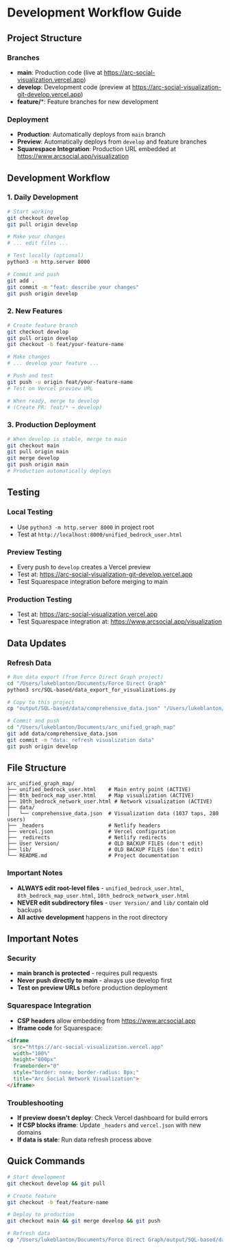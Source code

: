 # Development Workflow Guide

## Project Structure

### Branches
- **main**: Production code (live at https://arc-social-visualization.vercel.app)
- **develop**: Development code (preview at https://arc-social-visualization-git-develop.vercel.app)
- **feature/***: Feature branches for new development

### Deployment
- **Production**: Automatically deploys from `main` branch
- **Preview**: Automatically deploys from `develop` and feature branches
- **Squarespace Integration**: Production URL embedded at https://www.arcsocial.app/visualization

## Development Workflow

### 1. Daily Development
```bash
# Start working
git checkout develop
git pull origin develop

# Make your changes
# ... edit files ...

# Test locally (optional)
python3 -m http.server 8000

# Commit and push
git add .
git commit -m "feat: describe your changes"
git push origin develop
```

### 2. New Features
```bash
# Create feature branch
git checkout develop
git pull origin develop
git checkout -b feat/your-feature-name

# Make changes
# ... develop your feature ...

# Push and test
git push -u origin feat/your-feature-name
# Test on Vercel preview URL

# When ready, merge to develop
# (Create PR: feat/* → develop)
```

### 3. Production Deployment
```bash
# When develop is stable, merge to main
git checkout main
git pull origin main
git merge develop
git push origin main
# Production automatically deploys
```

## Testing

### Local Testing
- Use `python3 -m http.server 8000` in project root
- Test at `http://localhost:8000/unified_bedrock_user.html`

### Preview Testing
- Every push to `develop` creates a Vercel preview
- Test at: https://arc-social-visualization-git-develop.vercel.app
- Test Squarespace integration before merging to main

### Production Testing
- Test at: https://arc-social-visualization.vercel.app
- Test Squarespace integration at: https://www.arcsocial.app/visualization

## Data Updates

### Refresh Data
```bash
# Run data export (from Force Direct Graph project)
cd "/Users/lukeblanton/Documents/Force Direct Graph"
python3 src/SQL-based/data_export_for_visualizations.py

# Copy to this project
cp "output/SQL-based/data/comprehensive_data.json" "/Users/lukeblanton/Documents/arc_unified_graph_map/data/comprehensive_data.json"

# Commit and push
cd "/Users/lukeblanton/Documents/arc_unified_graph_map"
git add data/comprehensive_data.json
git commit -m "data: refresh visualization data"
git push origin develop
```

## File Structure

```
arc_unified_graph_map/
├── unified_bedrock_user.html    # Main entry point (ACTIVE)
├── 8th_bedrock_map_user.html    # Map visualization (ACTIVE)
├── 10th_bedrock_network_user.html # Network visualization (ACTIVE)
├── data/
│   └── comprehensive_data.json  # Visualization data (1037 taps, 280 users)
├── _headers                     # Netlify headers
├── vercel.json                  # Vercel configuration
├── _redirects                   # Netlify redirects
├── User Version/                # OLD BACKUP FILES (don't edit)
├── lib/                         # OLD BACKUP FILES (don't edit)
└── README.md                    # Project documentation
```

### Important Notes
- **ALWAYS edit root-level files** - `unified_bedrock_user.html`, `8th_bedrock_map_user.html`, `10th_bedrock_network_user.html`
- **NEVER edit subdirectory files** - `User Version/` and `lib/` contain old backups
- **All active development** happens in the root directory

## Important Notes

### Security
- **main branch is protected** - requires pull requests
- **Never push directly to main** - always use develop first
- **Test on preview URLs** before production deployment

### Squarespace Integration
- **CSP headers** allow embedding from https://www.arcsocial.app
- **Iframe code** for Squarespace:
```html
<iframe 
  src="https://arc-social-visualization.vercel.app" 
  width="100%" 
  height="800px" 
  frameborder="0"
  style="border: none; border-radius: 8px;"
  title="Arc Social Network Visualization">
</iframe>
```

### Troubleshooting
- **If preview doesn't deploy**: Check Vercel dashboard for build errors
- **If CSP blocks iframe**: Update `_headers` and `vercel.json` with new domains
- **If data is stale**: Run data refresh process above

## Quick Commands

```bash
# Start development
git checkout develop && git pull

# Create feature
git checkout -b feat/feature-name

# Deploy to production
git checkout main && git merge develop && git push

# Refresh data
cp "/Users/lukeblanton/Documents/Force Direct Graph/output/SQL-based/data/comprehensive_data.json" "./data/comprehensive_data.json"
```
